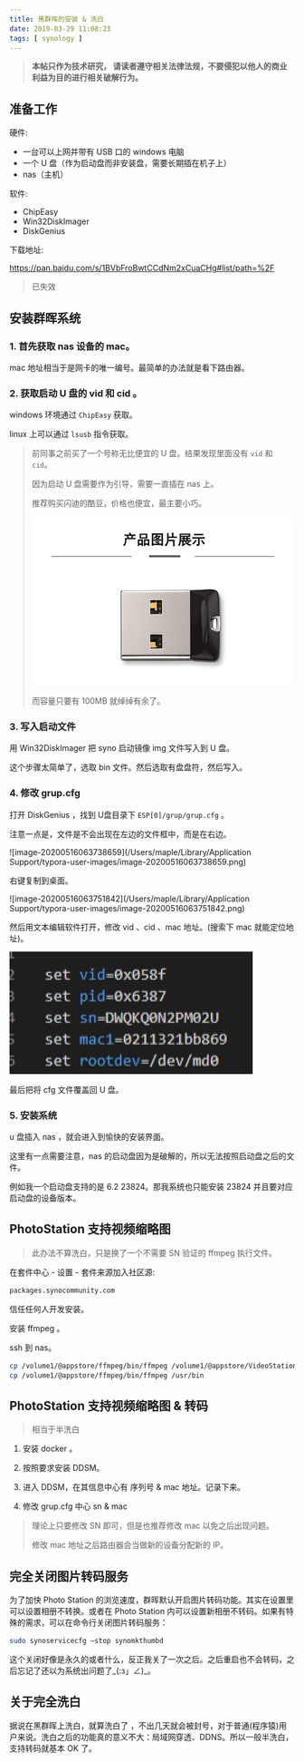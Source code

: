 ```yaml
---
title: 黑群晖的安装 & 洗白
date: 2019-03-29 11:08:23
tags: [ synology ]
---
```


> **本帖只作为技术研究， 请读者遵守相关法律法规，不要侵犯以他人的商业利益为目的进行相关破解行为。**

## 准备工作

硬件:

- 一台可以上网并带有 USB 口的 windows 电脑
- 一个 U 盘（作为启动盘而非安装盘，需要长期插在机子上）
- nas（主机）

软件: 

- ChipEasy
- Win32DiskImager
- DiskGenius

下载地址:

[<https://pan.baidu.com/s/1BVbFroBwtCCdNm2xCuaCHg#list/path=%2F>](https://pan.baidu.com/s/1BVbFroBwtCCdNm2xCuaCHg#list/path=%2F)

> 已失效

## 安装群晖系统

### 1. 首先获取 nas 设备的 mac。

mac 地址相当于是网卡的唯一编号。最简单的办法就是看下路由器。

### 2. 获取启动 U 盘的 vid 和 cid 。

windows 环境通过 `ChipEasy` 获取。

linux 上可以通过 `lsusb` 指令获取。

> 前同事之前买了一个号称无比便宜的 U 盘。结果发现里面没有 `vid` 和 `cid`。
>
> 因为启动 U 盘需要作为引导，需要一直插在 nas 上。
>
> 推荐购买闪迪的酷豆，价格也便宜，最主要小巧。
>
> ![O1CN01qdRZDD1IOud3Pl6Jp_!!2616970884](https://raw.githubusercontent.com/mapleincode/images/master/img/20200516063418.jpg)
>
> 而容量只要有 100MB 就绰绰有余了。

### 3. 写入启动文件

用 Win32DiskImager 把 syno 启动镜像 img 文件写入到 U 盘。

这个步骤太简单了，选取 bin 文件。然后选取有盘盘符，然后写入。



### 4. 修改 grup.cfg

打开 DiskGenius ，找到 U盘目录下 `ESP[0]/grup/grup.cfg` 。

注意一点是，文件是不会出现在左边的文件框中，而是在右边。

![image-20200516063738659](/Users/maple/Library/Application Support/typora-user-images/image-20200516063738659.png)

右键复制到桌面。

![image-20200516063751842](/Users/maple/Library/Application Support/typora-user-images/image-20200516063751842.png)

然后用文本编辑软件打开，修改 vid 、cid 、mac 地址。(搜索下 mac 就能定位地址)。

![image-20200516062928427](https://raw.githubusercontent.com/mapleincode/images/master/img/20200516062928.png)

最后把将 cfg 文件覆盖回 U 盘。

### 5. 安装系统

u 盘插入 nas ，就会进入到愉快的安装界面。

这里有一点需要注意，nas 的启动盘因为是破解的，所以无法按照启动盘之后的文件。



例如我一个启动盘支持的是 6.2 23824。那我系统也只能安装 23824 并且要对应启动盘的设备版本。

##  PhotoStation 支持视频缩略图

> 此办法不算洗白，只是换了一个不需要 SN 验证的 ffmpeg 执行文件。

在套件中心 - 设置 - 套件来源加入社区源: 

```bash
packages.synocommunity.com
```

信任任何人开发安装。

安装 ffmpeg 。

ssh 到 nas。

 ```bash
cp /volume1/@appstore/ffmpeg/bin/ffmpeg /volume1/@appstore/VideoStation/bin/
cp /volume1/@appstore/ffmpeg/bin/ffmpeg /usr/bin
 ```

## PhotoStation 支持视频缩略图 & 转码

> 相当于半洗白

1. 安装 docker 。

2. 按照要求安装 DDSM。
3. 进入 DDSM，在其信息中心有 序列号 & mac 地址。记录下来。
4. 修改 grup.cfg 中心 sn & mac

> 理论上只要修改 SN 即可，但是也推荐修改 mac 以免之后出现问题。
>
> 修改 mac 地址之后路由器会当做新的设备分配新的 IP。

## 完全关闭图片转码服务

为了加快 Photo Station 的浏览速度，群晖默认开启图片转码功能。其实在设置里可以设置相册不转换。或者在 Photo Station 内可以设置新相册不转码。如果有特殊的需求，可以在命令行关闭图片转码服务：

```bash
sudo synoservicecfg –stop synomkthumbd
```

这个关闭好像是永久的或者什么，反正我关了一次之后。之后重启也不会转码，之后忘记了还以为系统出问题了\_(:з」∠)\_。

## 关于完全洗白

据说在黑群晖上洗白，就算洗白了 ，不出几天就会被封号，对于普通(程序猿)用户来说。洗白之后的功能真的意义不大：局域网穿透、DDNS。所以一般半洗白，支持转码就基本 OK 了。

